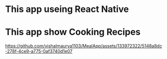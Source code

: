 # This app useing React Native
# This app show Cooking Recipes


https://github.com/vishalmaurya1103/MealApp/assets/133972322/5148a8dc-278f-4ce9-a775-0af3740d1e07
